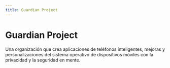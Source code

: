 ```yaml
---
title: Guardian Project
---
```

# Guardian Project 

Una organización que crea aplicaciones de teléfonos inteligentes, mejoras y personalizaciones del sistema operativo de dispositivos móviles con la privacidad y la seguridad en mente.